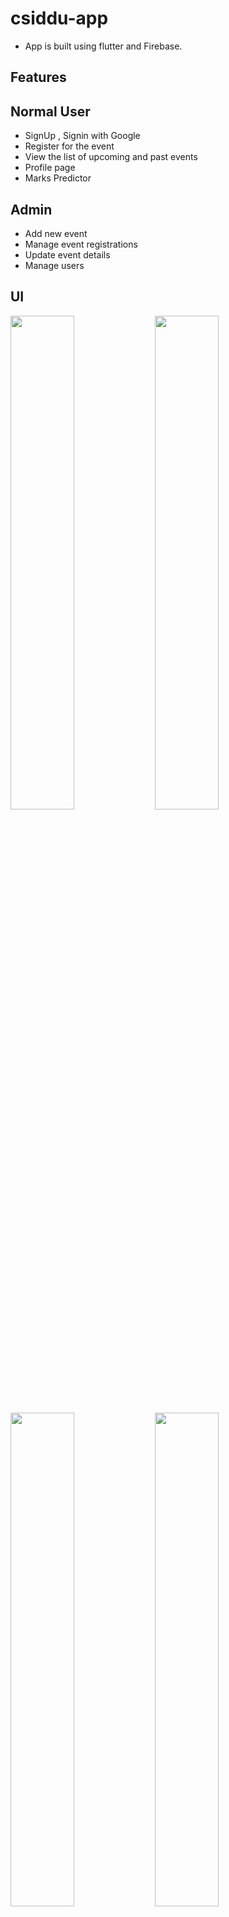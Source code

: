 # csiddu-app
- App is built using flutter and Firebase.

## Features

## Normal User
- SignUp , Signin with Google
- Register for the event
- View the list of upcoming and past events
- Profile page
- Marks Predictor

## Admin
- Add new event 
- Manage event registrations
- Update event details
- Manage users

## UI
<img src="https://user-images.githubusercontent.com/48133426/102966434-e09dcd80-4515-11eb-8cb6-54fe5cda3007.jpg" width="45%"></img> <img src="https://user-images.githubusercontent.com/48133426/102966441-e398be00-4515-11eb-93aa-a7d983c38009.jpg" width="45%"></img> <img src="https://user-images.githubusercontent.com/48133426/102966445-e5628180-4515-11eb-8d45-6b3bb8090fb2.jpg" width="45%"></img> <img src="https://user-images.githubusercontent.com/48133426/102966449-e72c4500-4515-11eb-83d3-6775d851bdf1.jpg" width="45%"></img> <img src="https://user-images.githubusercontent.com/48133426/102966452-e8f60880-4515-11eb-94ae-34e18b5623be.jpg" width="45%"></img> <img src="https://user-images.githubusercontent.com/48133426/102966458-eabfcc00-4515-11eb-9d81-abc0f9d4709e.jpg" width="45%"></img> <img src="https://user-images.githubusercontent.com/48133426/102966465-ec898f80-4515-11eb-8392-f833977a147e.jpg" width="45%"></img> <img src="https://user-images.githubusercontent.com/48133426/102966468-ee535300-4515-11eb-860b-86ef4d709530.jpg" width="45%"></img> <img src="https://user-images.githubusercontent.com/48133426/102966473-ef848000-4515-11eb-845f-788d5b4bd3b5.jpg" width="45%"></img> <img src="https://user-images.githubusercontent.com/48133426/102967864-dc26e400-4518-11eb-9127-dd50a6ff2633.jpg" width="45%"></img> 

---------

```javascript

if (youEnjoyed) {
    starThisRepository();
}

```

-----------

## Thank You
- Author : [Nevil Parmar](https://nevilparmar.me)
